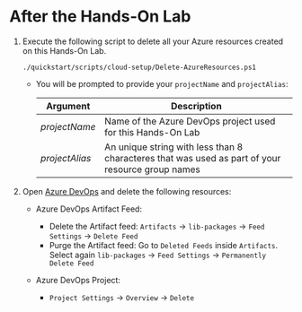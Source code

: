 # After the Hands-On Lab


1. Execute the following script to delete all your Azure resources created on this Hands-On Lab.

    ```poweershell
    ./quickstart/scripts/cloud-setup/Delete-AzureResources.ps1
    ```

    - You will be prompted to provide your `projectName` and `projectAlias`:


        |Argument|Description|
        |-----|-----------|
        |_projectName_|Name of the Azure DevOps project used for this Hands-On Lab|
        |_projectAlias_|An unique string with less than 8 characteres that was used as part of your resource group names|


2. Open [Azure DevOps](https://dev.azure.com) and delete the following resources:

    - Azure DevOps Artifact Feed:
        - Delete the Artifact feed: `Artifacts` -> `lib-packages` -> `Feed Settings` -> `Delete Feed`
        - Purge the Artifact feed:
            Go to `Deleted Feeds` inside `Artifacts`. Select again `lib-packages` -> `Feed Settings` -> `Permanently Delete Feed`
    
    - Azure DevOps Project:
        - `Project Settings` -> `Overview` -> `Delete`